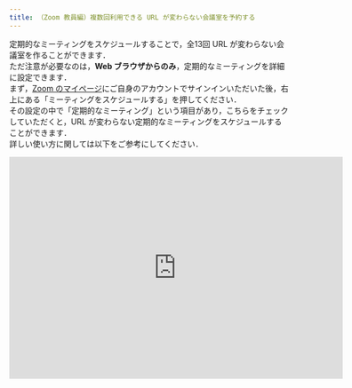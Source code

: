 ```yaml
---
title: （Zoom 教員編）複数回利用できる URL が変わらない会議室を予約する
---
```


定期的なミーティングをスケジュールすることで，全13回 URL が変わらない会議室を作ることができます．  
ただ注意が必要なのは，**Web ブラウザからのみ**，定期的なミーティングを詳細に設定できます．  
まず，<a href="https://zoom.us/profile" target="_blank">Zoom のマイページ</a>にご自身のアカウントでサインインいただいた後，右上にある「ミーティングをスケジュールする」を押してください．  
その設定の中で「定期的なミーティング」という項目があり，こちらをチェックしていただくと，URL が変わらない定期的なミーティングをスケジュールすることができます．  
詳しい使い方に関しては以下をご参考にしてください．  

<iframe width="600" height="400" src="https://www.youtube.com/embed/rf_Tw0L5PLs" frameborder="0" allow="accelerometer; autoplay; encrypted-media; gyroscope; picture-in-picture" allowfullscreen></iframe>

